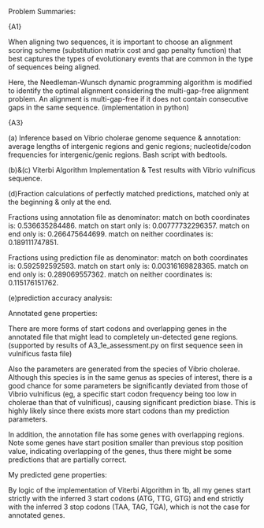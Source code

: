 Problem Summaries:

{A1}

When aligning two sequences, it is important to choose an alignment scoring scheme (substitution matrix cost and gap penalty function) that best captures the types of evolutionary events that are common in the type of sequences being aligned. 

Here, the Needleman-Wunsch dynamic programming algorithm is modified to identify the optimal alignment considering the multi-gap-free alignment problem. An alignment is multi-gap-free if it does not contain consecutive gaps in the same sequence. 
(implementation in python)


{A3}

(a) Inference based on Vibrio cholerae genome sequence & annotation: average lengths of intergenic regions and genic regions; nucleotide/codon frequencies for intergenic/genic regions.
Bash script with bedtools.

(b)&(c) Viterbi Algorithm Implementation & Test results with Vibrio vulnificus sequence.

(d)Fraction calculations of perfectly matched predictions, matched only at the beginning & only at the end.

Fractions using annotation file as denominator:
match on both coordinates is: 0.536635284486.
match on start only is: 0.00777732296357.
match on end only is: 0.266475644699.
match on neither coordinates is: 0.189111747851.

Fractions using prediction file as denominator:
match on both coordinates is: 0.592592592593.
match on start only is: 0.00316169828365.
match on end only is: 0.289069557362.
match on neither coordinates is: 0.115176151762.

(e)prediction accuracy analysis: 

Annotated gene properties:

There are more forms of start codons and overlapping genes in the annotated file that might lead to completely un-detected gene regions. (supported by results of A3_1e_assessment.py on first sequence seen in vulnificus fasta file)
 
Also the parameters are generated from the species of Vibrio cholerae. Although this species is in the same genus as species of interest, there is a good chance for some parameters be significantly deviated from those of Vibrio vulnificus (eg, a specific start codon frequency being too low in cholerae than that of vulnificus), causing significant prediction biase. This is highly likely since there exists more start codons than my prediction parameters.

In addition, the annotation file has some genes with overlapping regions. Note some genes have start position smaller than previous stop position value, indicating overlapping of the genes, thus there might be some predictions that are partially correct.

My predicted gene properties:

By logic of the implementation of Viterbi Algorithm in 1b, all my genes start strictly with the inferred 3 start codons (ATG, TTG, GTG) and end strictly with the inferred 3 stop codons (TAA, TAG, TGA), which is not the case for annotated genes.


